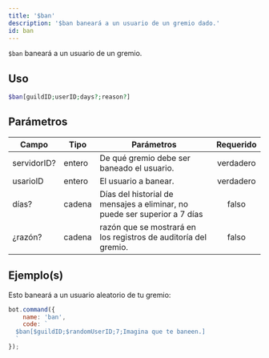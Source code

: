 ```yaml
---
title: '$ban'
description: '$ban baneará a un usuario de un gremio dado.'
id: ban
---
```


`$ban` baneará a un usuario de un gremio.

## Uso

```php
$ban[guildID;userID;days?;reason?]
```

## Parámetros

| Campo       | Tipo   | Parámetros                                                                | Requerido |
| ----------- | ------ | ------------------------------------------------------------------------- |:---------:|
| servidorID? | entero | De qué gremio debe ser baneado el usuario.                                | verdadero |
| usarioID    | entero | El usuario a banear.                                                      | verdadero |
| días?       | cadena | Días del historial de mensajes a eliminar, no puede ser superior a 7 días |   falso   |
| ¿razón?     | cadena | razón que se mostrará en los registros de auditoría del gremio.           |   falso   |

## Ejemplo(s)

Esto baneará a un usuario aleatorio de tu gremio:

```javascript
bot.command({
    name: 'ban',
    code: `
  $ban[$guildID;$randomUserID;7;Imagina que te baneen.]
  `
});
```
